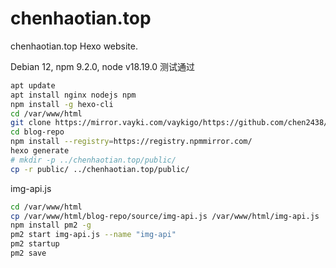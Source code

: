 # chenhaotian.top
chenhaotian.top Hexo website.

Debian 12, npm 9.2.0, node v18.19.0 测试通过

```bash
apt update
apt install nginx nodejs npm
npm install -g hexo-cli
cd /var/www/html
git clone https://mirror.vayki.com/vaykigo/https://github.com/chen2438/chenhaotian.top.git blog-repo
cd blog-repo
npm install --registry=https://registry.npmmirror.com/
hexo generate
# mkdir -p ../chenhaotian.top/public/
cp -r public/ ../chenhaotian.top/public/
```

img-api.js

```bash
cd /var/www/html
cp /var/www/html/blog-repo/source/img-api.js /var/www/html/img-api.js
npm install pm2 -g
pm2 start img-api.js --name "img-api"
pm2 startup
pm2 save
```

